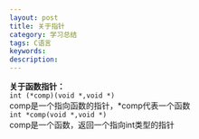 ```yaml
---
layout: post
title: 关于指针
category: 学习总结
tags: C语言
keywords: 
description:
---
```

**关于函数指针：**    
`int (*comp)(void *,void *)`  
comp是一个指向函数的指针，*comp代表一个函数  
`int *comp(void *,void *)`  
comp是一个函数，返回一个指向int类型的指针
 

